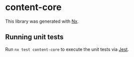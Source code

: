 # content-core

This library was generated with [Nx](https://nx.dev).

## Running unit tests

Run `nx test content-core` to execute the unit tests via [Jest](https://jestjs.io).

